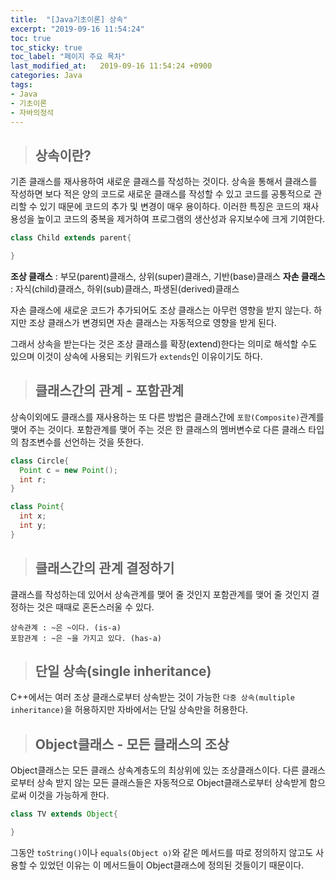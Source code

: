 ```yaml
---
title:  "[Java기초이론] 상속"
excerpt: "2019-09-16 11:54:24"
toc: true
toc_sticky: true
toc_label: "페이지 주요 목차"
last_modified_at:   2019-09-16 11:54:24 +0900
categories: Java
tags:
- Java
- 기초이론
- 자바의정석
---
```


>## 상속이란?

기존 클래스를 재사용하여 새로운 클래스를 작성하는 것이다. 상속을 통해서 클래스를 작성하면 보다 적은 양의 코드로 새로운 클래스를 작성할 수 있고 코드를 공통적으로 관리할 수 있기 때문에 코드의 추가 및 변경이 매우 용이하다.
이러한 특징은 코드의 재사용성을 높이고 코드의 중복을 제거하여 프로그램의 생산성과 유지보수에 크게 기여한다.


```java
class Child extends parent{

}
```

**조상 클래스** : 부모(parent)클래스, 상위(super)클래스, 기반(base)클래스
**자손 클래스** : 자식(child)클래스, 하위(sub)클래스, 파생된(derived)클래스


자손 클래스에 새로운 코드가 추가되어도 조상 클래스는 아무런 영향을 받지 않는다. 하지만 조상 클래스가 변경되면 자손 클래스는 자동적으로 영향을 받게 된다.

그래서 상속을 받는다는 것은 조상 클래스를 확장(extend)한다는 의미로 해석할 수도 있으며 이것이 상속에 사용되는 키워드가 `extends`인 이유이기도 하다.


>## 클래스간의 관계 - 포함관계

상속이외에도 클래스를 재사용하는 또 다른 방법은 클래스간에 `포함(Composite)`관계를 맺어 주는 것이다. 포함관계를 맺어 주는 것은 한 클래스의 멤버변수로 다른 클래스 타입의 참조변수를 선언하는 것을 뜻한다.

```java
class Circle{
  Point c = new Point();
  int r;
}

class Point{
  int x;
  int y;
}
```


>## 클래스간의 관계 결정하기

클래스를 작성하는데 있어서 상속관계를 맺어 줄 것인지 포함관계를 맺어 줄 것인지 결정하는 것은 때때로 혼돈스러울 수 있다.
```
상속관계 : ~은 ~이다. (is-a)
포함관계 : ~은 ~을 가지고 있다. (has-a)
```


>## 단일 상속(single inheritance)

C++에서는 여러 조상 클래스로부터 상속받는 것이 가능한 `다중 상속(multiple inheritance)`을 허용하지만 자바에서는 단일 상속만을 허용한다.


>## Object클래스 - 모든 클래스의 조상

Object클래스는 모든 클래스 상속계층도의 최상위에 있는 조상클래스이다. 다른 클래스로부터 상속 받지 않는 모든 클래스들은 자동적으로 Object클래스로부터 상속받게 함으로써 이것을 가능하게 한다.

```java
class TV extends Object{

}
```

그동안 `toString()`이나 `equals(Object o)`와 같은 메서드를 따로 정의하지 않고도 사용할 수 있었던 이유는 이 메서드들이 Object클래스에 정의된 것들이기 때문이다.

